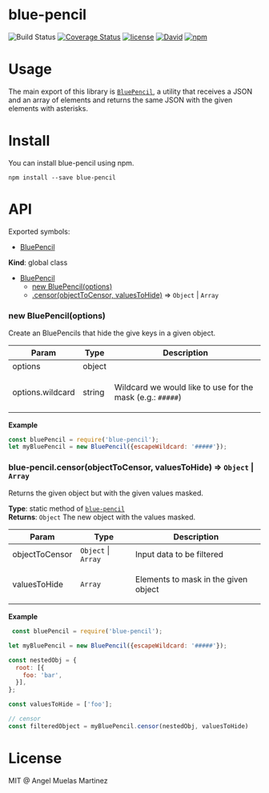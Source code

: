 # blue-pencil 

![Build Status](https://travis-ci.org/Myolnir/blue-pencil.svg?branch=master)
[![Coverage Status](https://coveralls.io/repos/github/Myolnir/blue-pencil/badge.svg?branch=master)](https://coveralls.io/github/Myolnir/blue-pencil?branch=master)
[![license](https://img.shields.io/npm/l/blue-pencil.svg)](https://github.com/myolnir/blue-pencil/blob/master/LICENSE)
[![David](https://img.shields.io/david/myolnir/blue-pencil.svg)](https://david-dm.org/myolnir/blue-pencil)
[![npm](https://img.shields.io/npm/v/blue-pencil.svg)](https://www.npmjs.com/package/blue-pencil)


# Usage

The main export of this library is [`BluePencil`](#markdown-header-bluePencil), a utility
that receives a JSON and an array of elements and returns the same JSON with the given elements
with asterisks.

# Install

You can install blue-pencil using npm.

```
npm install --save blue-pencil
```

# API

Exported symbols:

- [BluePencil](#markdown-header-bluePencil)

**Kind**: global class  

* [BluePencil](#markdown-header-bluePencil)
    * [new BluePencil(options)](#markdown-header-new-bluePencil-options)
    * [.censor(objectToCensor, valuesToHide)](#markdown-header-bluePencilcensor) ⇒ <code>Object</code> &#124; <code>Array</code>

### new BluePencil(options)
<p>Create an BluePencils that hide the give keys in a given object.</p>

<table>
  <thead>
    <tr>
      <th>Param</th><th>Type</th><th>Description</th>
    </tr>
  </thead>
  <tbody>
<tr>
    <td>options</td><td>object</td><td></td>
    </tr><tr>
    <td>options.wildcard</td><td>string</td><td><p>Wildcard we would like to use for the mask (e.g.: <code>#####</code>)</p></td>
    </tr><tr>
</table>

<a name="module_blue-pencil"></a>

**Example**  
```javascript
const bluePencil = require('blue-pencil');
let myBluePencil = new BluePencil({escapeWildcard: '#####'});
```

### blue-pencil.censor(objectToCensor, valuesToHide) ⇒ <code>Object</code> &#124; <code>Array</code>
Returns the given object but with the given values masked.

**Type**: static method of <code>[blue-pencil](#module_blue-pencil)</code>  
**Returns**: <code>Object</code> The new object with the values masked.  

<table>
  <thead>
    <tr>
      <th>Param</th><th>Type</th><th>Description</th>
    </tr>
  </thead>
  <tbody>
<tr>
    <td>objectToCensor</td><td><code>Object</code> &#124; <code>Array</code></td><td>Input data to be filtered</td>
    </tr><tr>
    <td>valuesToHide</td><td><code>Array</code></td><td><p>Elements to mask in the given object</td>
    </tr><tr>
</table>

**Example**  
```javascript
 const bluePencil = require('blue-pencil');

let myBluePencil = new BluePencil({escapeWildcard: '#####'});

const nestedObj = {
  root: [{
    foo: 'bar',
  }],
};

const valuesToHide = ['foo'];

// censor
const filteredObject = myBluePencil.censor(nestedObj, valuesToHide)

```

# License

MIT @ Angel Muelas Martinez
